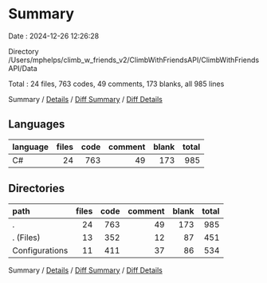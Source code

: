 # Summary

Date : 2024-12-26 12:26:28

Directory /Users/mphelps/climb_w_friends_v2/ClimbWithFriendsAPI/ClimbWithFriendsAPI/Data

Total : 24 files, 763 codes, 49 comments, 173 blanks, all 985 lines

Summary / [Details](details.md) / [Diff Summary](diff.md) / [Diff Details](diff-details.md)

## Languages

| language | files | code | comment | blank | total |
| :------- | ----: | ---: | ------: | ----: | ----: |
| C#       |    24 |  763 |      49 |   173 |   985 |

## Directories

| path           | files | code | comment | blank | total |
| :------------- | ----: | ---: | ------: | ----: | ----: |
| .              |    24 |  763 |      49 |   173 |   985 |
| . (Files)      |    13 |  352 |      12 |    87 |   451 |
| Configurations |    11 |  411 |      37 |    86 |   534 |

Summary / [Details](details.md) / [Diff Summary](diff.md) / [Diff Details](diff-details.md)
